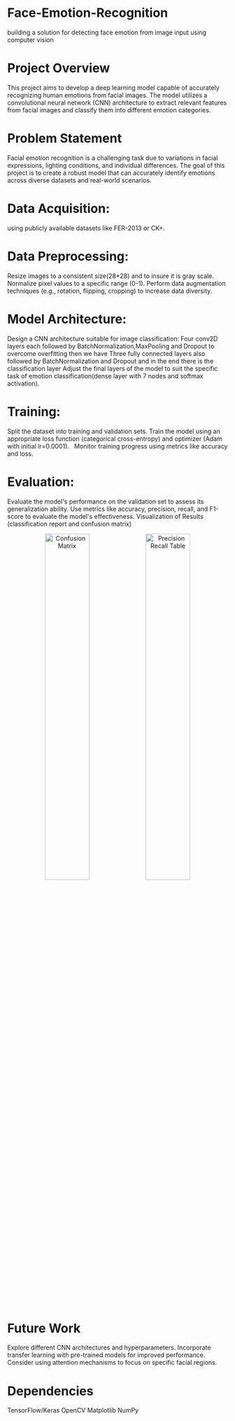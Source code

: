 # Face-Emotion-Recognition
building a solution for detecting face emotion from image input using computer vision

# Project Overview
This project aims to develop a deep learning model capable of accurately recognizing human emotions from facial images. The model utilizes a convolutional neural network (CNN) architecture to extract relevant features from facial images and classify them into different emotion categories.

# Problem Statement
Facial emotion recognition is a challenging task due to variations in facial expressions, lighting conditions, and individual differences. The goal of this project is to create a robust model that can accurately identify emotions across diverse datasets and real-world scenarios.


# Data Acquisition:
using publicly available datasets like FER-2013 or CK+.

# Data Preprocessing:
Resize images to a consistent size(28*28) and to insure it is gray scale.
Normalize pixel values to a specific range (0-1).
Perform data augmentation techniques (e.g., rotation, flipping, cropping) to increase data diversity.

# Model Architecture:
Design a CNN architecture suitable for image classification:
Four conv2D layers each followed by BatchNormalization,MaxPooling and Dropout to overcome overfitting
then we have Three fully connected layers also followed by BatchNormalization and Dropout and in the end there is the classification layer
Adjust the final layers of the model to suit the specific task of emotion classification(dense layer with 7 nodes and softmax activation).

# Training:
Split the dataset into training and validation sets.
Train the model using an appropriate loss function (categorical cross-entropy) and optimizer (Adam with initial lr=0.0001).   
Monitor training progress using metrics like accuracy and loss.

# Evaluation:
Evaluate the model's performance on the validation set to assess its generalization ability.
Use metrics like accuracy, precision, recall, and F1-score to evaluate the model's effectiveness.
Visualization of Results (classification report and confusion matrix)
<p align="center">
  <img src="https://github.com/user-attachments/assets/094794d0-c1c3-4c43-b26b-0d61c07d9e1a" alt="Confusion Matrix" width="45%" style="vertical-align: middle;" />
  <img src="https://github.com/user-attachments/assets/72518584-337c-4dc9-a2ff-fc6dc2434081" alt="Precision Recall Table" width="45%" style="vertical-align: middle;" />
</p>


# Future Work
Explore different CNN architectures and hyperparameters.
Incorporate transfer learning with pre-trained models for improved performance.
Consider using attention mechanisms to focus on specific facial regions.

# Dependencies
TensorFlow/Keras
OpenCV
Matplotlib
NumPy
